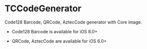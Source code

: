 # TCCodeGenerator

Code128 Barcode, QRCode, AztecCode generator with Core image.

- Code128 Barcode is available for iOS 8.0+

- QRCode, AztecCode are available for iOS 6.0+